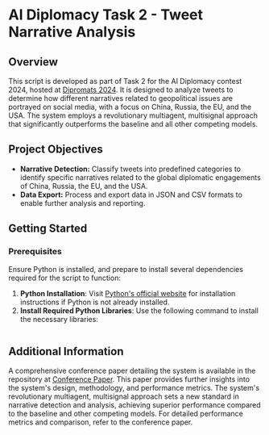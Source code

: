 # AI Diplomacy Task 2 - Tweet Narrative Analysis

## Overview
This script is developed as part of Task 2 for the AI Diplomacy contest 2024, hosted at [Dipromats 2024](https://sites.google.com/view/dipromats2024/home). It is designed to analyze tweets to determine how different narratives related to geopolitical issues are portrayed on social media, with a focus on China, Russia, the EU, and the USA. The system employs a revolutionary multiagent, multisignal approach that significantly outperforms the baseline and all other competing models.

## Project Objectives
- **Narrative Detection:** Classify tweets into predefined categories to identify specific narratives related to the global diplomatic engagements of China, Russia, the EU, and the USA.
- **Data Export:** Process and export data in JSON and CSV formats to enable further analysis and reporting.

## Getting Started

### Prerequisites
Ensure Python is installed, and prepare to install several dependencies required for the script to function:

1. **Python Installation**: Visit [Python's official website](https://www.python.org/downloads/) for installation instructions if Python is not already installed.
2. **Install Required Python Libraries**: Use the following command to install the necessary libraries:
   ```bash

## Additional Information

A comprehensive conference paper detailing the system is available in the repository at [Conference Paper](AI-Portfolio/assets/documents/Dipromat_24_CEUR_AlbertoCaballero.pdf).
This paper provides further insights into the system's design, methodology, and performance metrics.
The system's revolutionary multiagent, multisignal approach sets a new standard in narrative detection and analysis, achieving superior performance compared to the baseline and other competing models. For detailed performance metrics and comparison, refer to the conference paper.

